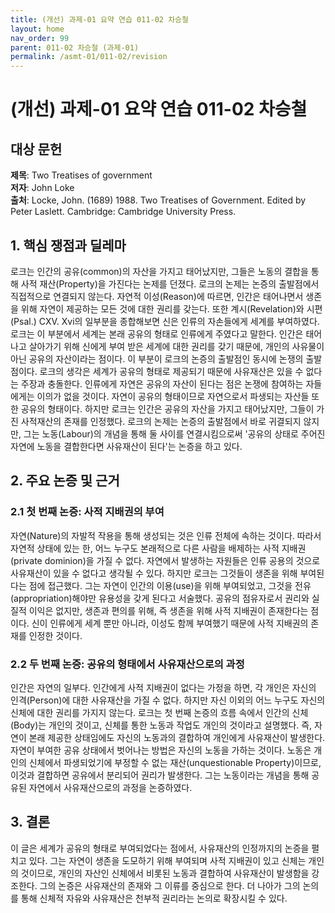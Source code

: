 ```yaml
---
title: (개선) 과제-01 요약 연습 011-02 차승철
layout: home
nav_order: 99
parent: 011-02 차승철 (과제-01)
permalink: /asmt-01/011-02/revision
---
```


# (개선) 과제-01 요약 연습 011-02 차승철 


## 대상 문헌
**제목**: Two Treatises of government  
**저자**: John Loke  
**출처**: Locke, John. (1689) 1988. Two Treatises of Government. Edited by Peter Laslett. Cambridge: Cambridge University Press.  

## 1. 핵심 쟁점과 딜레마  
로크는 인간의 공유(common)의 자산을 가지고 태어났지만, 그들은 노동의 결합을 통해 사적 재산(Property)을 가진다는 논제를 던졌다. 로크의 논제는 논증의 출발점에서 직접적으로 연결되지 않는다. 자연적 이성(Reason)에 따르면, 인간은 태어나면서 생존을 위해 자연이 제공하는 모든 것에 대한 권리를 갖는다. 또한 계시(Revelation)와 시편(Psal.) CXV. Xvi의 일부분을 종합해보면 신은 인류의 자손들에게 세계를 부여하였다. 로크는 이 부분에서 세계는 본래 공유의 형태로 인류에게 주였다고 말한다. 인간은 태어나고 살아가기 위해 신에게 부여 받은 세계에 대한 권리를 갖기 때문에, 개인의 사유물이 아닌 공유의 자산이라는 점이다. 이 부분이 로크의 논증의 출발점인 동시에 논쟁의 출발점이다. 로크의 생각은 세계가 공유의 형태로 제공되기 때문에 사유재산은 있을 수 없다는 주장과 충돌한다. 인류에게 자연은 공유의 자산이 된다는 점은 논쟁에 참여하는 자들에게는 이의가 없을 것이다. 자연이 공유의 형태이므로 자연으로서 파생되는 자산들 또한 공유의 형태이다. 하지만 로크는 인간은 공유의 자산을 가지고 태어났지만, 그들이 가진 사적재산의 존재를 인정했다. 로크의 논제는 논증의 출발점에서 바로 귀결되지 않지만, 그는 노동(Labour)의 개념을 통해 둘 사이를 연결시킴으로써 '공유의 상태로 주어진 자연에 노동을 결합한다면 사유재산이 된다'는 논증을 하고 있다.  

## 2. 주요 논증 및 근거  

### 2.1 첫 번째 논증: 사적 지배권의 부여  
자연(Nature)의 자발적 작용을 통해 생성되는 것은 인류 전체에 속하는 것이다. 따라서 자연적 상태에 있는 한, 어느 누구도 본래적으로 다른 사람을 배제하는 사적 지배권(private dominion)을 가질 수 없다. 자연에서 발생하는 자원들은 인류 공용의 것으로 사유재산이 있을 수 없다고 생각될 수 있다. 하지만 로크는 그것들이 생존을 위해 부여된다는 점에 접근했다. 그는 자연이 인간의 이용(use)을 위해 부여되었고, 그것을 전유(appropriation)해야만 유용성을 갖게 된다고 서술했다. 공유의 점유자로서 권리와 실질적 이익은 없지만, 생존과 편의를 위해, 즉 생존을 위해 사적 지배권이 존재한다는 점이다. 신이 인류에게 세계 뿐만 아니라, 이성도 함께 부여했기 때문에 사적 지배권의 존재를 인정한 것이다.  

### 2.2 두 번째 논증: 공유의 형태에서 사유재산으로의 과정  
인간은 자연의 일부다. 인간에게 사적 지배권이 없다는 가정을 하면, 각 개인은 자신의 인격(Person)에 대한 사유재산을 가질 수 없다. 하지만 자신 이외의 어느 누구도 자신의 신체에 대한 권리를 가지지 않는다. 로크는 첫 번째 논증의 흐름 속에서 인간의 신체(Body)는 개인의 것이고, 신체를 통한 노동과 작업도 개인의 것이라고 설명했다. 즉, 자연이 본래 제공한 상태임에도 자신의 노동과의 결합하여 개인에게 사유재산이 발생한다. 자연이 부여한 공유 상태에서 벗어나는 방법은 자신의 노동을 가하는 것이다. 노동은 개인의 신체에서 파생되었기에 부정할 수 없는 재산(unquestionable Property)이므로, 이것과 결합하면 공유에서 분리되어 권리가 발생한다. 그는 노동이라는 개념을 통해 공유된 자연에서 사유재산으로의 과정을 논증하였다.   

## 3. 결론  
이 글은 세계가 공유의 형태로 부여되었다는 점에서, 사유재산의 인정까지의 논증을 펼치고 있다. 그는 자연이 생존을 도모하기 위해 부여되며 사적 지배권이 있고 신체는 개인의 것이므로, 개인의 자산인 신체에서 비롯된 노동과 결합하여 사유재산이 발생함을 강조한다. 그의 논증은 사유재산의 존재와 그 이류를 중심으로 한다. 더 나아가 그의 논의를 통해 신체적 자유와 사유재산은 천부적 권리라는 논의로 확장시킬 수 있다.  
